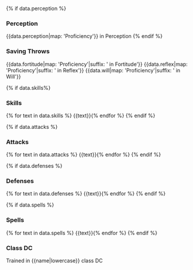 {% if data.perception %}
### Perception
{{data.perception|map: 'Proficiency'}} in Perception
{% endif %}

### Saving Throws
{{data.fortitude|map: 'Proficiency'|suffix: ' in Fortitude'}}
{{data.reflex|map: 'Proficiency'|suffix: ' in Reflex'}}
{{data.will|map: 'Proficiency'|suffix: ' in Will'}}

{% if data.skills%}
### Skills
{% for text in data.skills %}
{{text}}{% endfor %}
{% endif %}

{% if data.attacks %}
### Attacks
{% for text in data.attacks %}
{{text}}{% endfor %}
{% endif %}

{% if data.defenses %}
### Defenses
{% for text in data.defenses %}
{{text}}{% endfor %}
{% endif %}

{% if data.spells %}
### Spells
{% for text in data.spells %}
{{text}}{% endfor %}
{% endif %}

### Class DC

Trained in {{name|lowercase}} class DC
